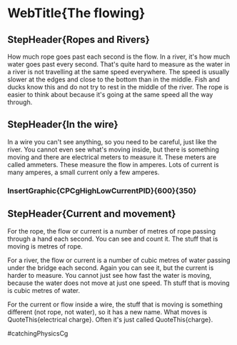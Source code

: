 # WebTitle{The flowing}

## StepHeader{Ropes and Rivers}

How much rope goes past each second is the flow. In a river, it's how much water goes past every second. That's quite hard to measure as the water in a river is not travelling at the same speed everywhere. The speed is usually slower at the edges and close to the bottom than in the middle. Fish and ducks know this and do not try to rest in the middle of the river. The rope is easier to think about because it's going at the same speed all the way through.

## StepHeader{In the wire}

In a wire you can't see anything, so you need to be careful, just like the river. You cannot even see what's moving inside, but there is something moving and there are electrical meters to measure it. These meters are called ammeters. These measure the flow in amperes. Lots of current is many amperes, a small current only a few amperes.

### InsertGraphic{CPCgHighLowCurrentPID}{600}{350}

## StepHeader{Current and movement}

For the rope, the flow or current is a number of metres of rope passing through a hand each second. You can see and count it. The stuff that is moving is metres of rope.

For a river, the flow or current is a number of cubic metres of water passing under the bridge each second. Again you can see it, but the current is harder to measure. You cannot just see how fast the water is moving, because the water does not move at just one speed. Th stuff that is moving is cubic metres of water.

For the current or flow inside a wire, the stuff that is moving is something different (not rope, not water), so it has a new name. What moves is QuoteThis{electrical charge}. Often it's just called QuoteThis{charge}.


#catchingPhysicsCg